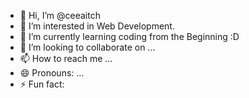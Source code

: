 - 👋 Hi, I’m @ceeaitch
- 👀 I’m interested in Web Development.
- 🌱 I’m currently learning coding from the Beginning :D
- 💞️ I’m looking to collaborate on ...
- 📫 How to reach me ...
- 😄 Pronouns: ...
- ⚡ Fun fact: 

<!---
ceeaitch/ceeaitch is a ✨ special ✨ repository because its `README.md` (this file) appears on your GitHub profile.
You can click the Preview link to take a look at your changes.
--->
